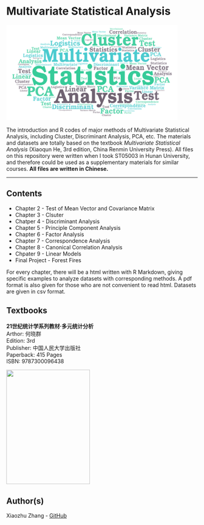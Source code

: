 # Multivariate Statistical Analysis

<img src="https://github.com/Xiaozhu-Zhang1998/Multivariate-Analysis/blob/test/Cover.png"  width="450" height="250"> 


The introduction and R codes of major methods of Multivariate Statistical Analysis, including Cluster, Discriminant Analysis, PCA, etc. The materials and datasets are totally based on the textbook *Multivariate Statistical Analysis* (Xiaoqun He, 3rd edition, China Renmin University Press). All files on this repository were written when I took ST05003 in Hunan University, and therefore could be used as a supplementary materials for similar courses.  **All files are written in Chinese.**
________________________________________________
## Contents
* Chapter 2 - Test of Mean Vector and Covariance Matrix
* Chapter 3 - Clsuter
* Chatper 4 - Discriminant Analysis
* Chapter 5 - Principle Component Analysis
* Chapter 6 - Factor Analysis
* Chapter 7 - Correspondence Analysis
* Chapter 8 - Canonical Correlation Analysis
* Chpater 9 - Linear Models
* Final Project - Forest Fires

For every chapter, there will be a html written with R Markdown, giving specific examples to analyze datasets with corresponding methods. A pdf format is also given for those who are not convenient to read html. Datasets are given in csv format.

## Textbooks
**21世纪统计学系列教材·多元统计分析**  
Arthor: 何晓群  
Edition: 3rd  
Publisher: 中国人民大学出版社  
Paperback: 415 Pages  
ISBN: 9787300096438 

<img src="https://gss2.bdstatic.com/9fo3dSag_xI4khGkpoWK1HF6hhy/baike/c0%3Dbaike80%2C5%2C5%2C80%2C26/sign=8c24a310d709b3deffb2ec3aadd607e4/dbb44aed2e738bd46976b649a78b87d6277ff977.jpg"  width="220" height="300"> 

## Author(s)
Xiaozhu Zhang - [GitHub](https://github.com/Xiaozhu-Zhang1998)
